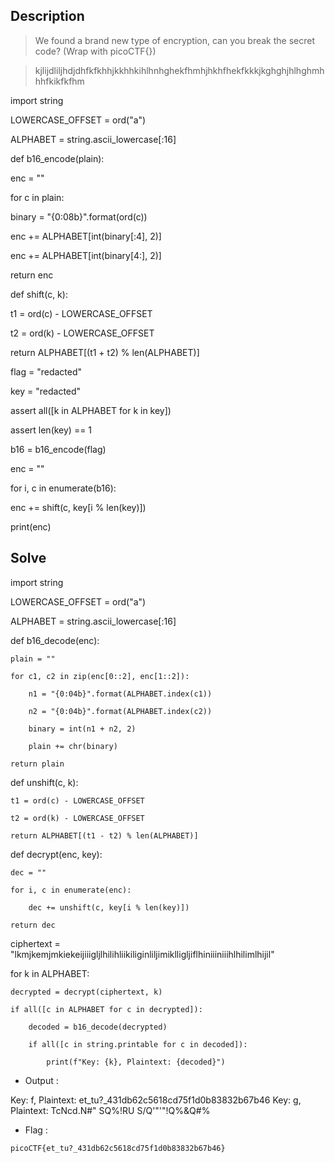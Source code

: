 ## Description

>We found a brand new type of encryption, can you break the secret code? (Wrap with picoCTF{})

>kjlijdliljhdjdhfkfkhhjkkhhkihlhnhghekfhmhjhkhfhekfkkkjkghghjhlhghmhhhfkikfkfhm

import string

LOWERCASE_OFFSET = ord("a")

ALPHABET = string.ascii_lowercase[:16]

def b16_encode(plain):
	
 enc = ""
	
 for c in plain:
	
  binary = "{0:08b}".format(ord(c))
		
  enc += ALPHABET[int(binary[:4], 2)]
		
  enc += ALPHABET[int(binary[4:], 2)]

 return enc

def shift(c, k):
	
 t1 = ord(c) - LOWERCASE_OFFSET

 t2 = ord(k) - LOWERCASE_OFFSET

 return ALPHABET[(t1 + t2) % len(ALPHABET)]

flag = "redacted"

key = "redacted"

assert all([k in ALPHABET for k in key])

assert len(key) == 1


b16 = b16_encode(flag)

enc = ""

for i, c in enumerate(b16):

 enc += shift(c, key[i % len(key)])

print(enc)

## Solve

import string

LOWERCASE_OFFSET = ord("a")

ALPHABET = string.ascii_lowercase[:16]

def b16_decode(enc):
 
    plain = ""
   
    for c1, c2 in zip(enc[0::2], enc[1::2]):
      
        n1 = "{0:04b}".format(ALPHABET.index(c1))
        
        n2 = "{0:04b}".format(ALPHABET.index(c2))
     
        binary = int(n1 + n2, 2)
      
        plain += chr(binary)
  
    return plain

def unshift(c, k):
   
    t1 = ord(c) - LOWERCASE_OFFSET
   
    t2 = ord(k) - LOWERCASE_OFFSET
  
    return ALPHABET[(t1 - t2) % len(ALPHABET)]

def decrypt(enc, key):
  
    dec = ""
   
    for i, c in enumerate(enc):

        dec += unshift(c, key[i % len(key)])
    
    return dec

ciphertext = "lkmjkemjmkiekeijiiigljlhilihliikiliginliljimiklligljiflhiniiiniiihlhilimlhijil"

for k in ALPHABET:
   
    decrypted = decrypt(ciphertext, k)
    
    if all([c in ALPHABET for c in decrypted]):
      
        decoded = b16_decode(decrypted)
       
        if all([c in string.printable for c in decoded]):
         
            print(f"Key: {k}, Plaintext: {decoded}")

- Output :

Key: f, Plaintext: et_tu?_431db62c5618cd75f1d0b83832b67b46
Key: g, Plaintext: TcNcd.N#" SQ%!R$% 'RS&$U S/Q'"'"!Q%&Q#%

- Flag :

`
picoCTF{et_tu?_431db62c5618cd75f1d0b83832b67b46}
`
